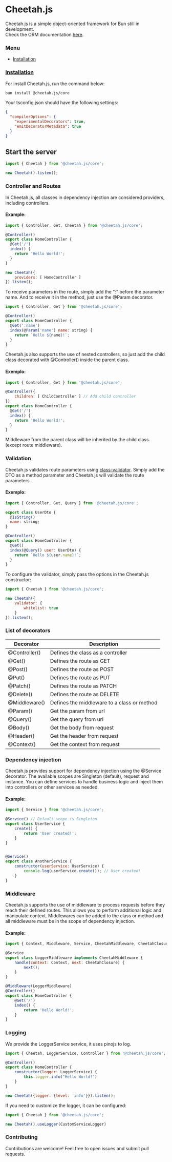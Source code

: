 # Cheetah.js
Cheetah.js is a simple object-oriented framework for Bun still in development.
<br>
Check the ORM documentation [here](https://github.com/mlusca/cheetah.js/tree/master/packages/orm).
### Menu
- [Installation](#install)

### [Installation](#install)
For install Cheetah.js, run the command below:

```bash 
bun install @cheetah.js/core
```

Your tsconfig.json should have the following settings:
```json
{
  "compilerOptions": {
    "experimentalDecorators": true,
    "emitDecoratorMetadata": true
  }
}
```

## Start the server
```javascript
import { Cheetah } from '@cheetah.js/core';

new Cheetah().listen();
```

### Controller and Routes
In Cheetah.js, all classes in dependency injection are considered providers, including controllers.
#### Example:
```javascript 
import { Controller, Get, Cheetah } from '@cheetah.js/core';

@Controller()
export class HomeController {
  @Get('/')
  index() {
    return 'Hello World!';
  }
}

new Cheetah({ 
    providers: [ HomeController ]
}).listen();
```
To receive parameters in the route, simply add the ":" before the parameter name. And to receive it in the method, just use the @Param decorator.
```javascript
import { Controller, Get } from '@cheetah.js/core';

@Controller()
export class HomeController {
  @Get(':name')
  index(@Param('name') name: string) {
    return `Hello ${name}!`;
  }
}
```

Cheetah.js also supports the use of nested controllers, so just add the child class decorated with @Controller() inside the parent class.
#### Exemplo:
```javascript
import { Controller, Get } from '@cheetah.js/core';

@Controller({
    children: [ ChildController ] // Add child controller
})
export class HomeController {
  @Get('/')
  index() {
    return 'Hello World!';
  }
}
```
Middleware from the parent class will be inherited by the child class. (except route middleware).

### Validation
Cheetah.js validates route parameters using [class-validator](https:github.comtypestackclass-validator). Simply add the DTO as a method parameter and Cheetah.js will validate the route parameters.
#### Exemplo:
```javascript
import { Controller, Get, Query } from '@cheetah.js/core';

export class UserDto {
  @IsString()
  name: string;
}

@Controller()
export class HomeController {
  @Get()
  index(@Query() user: UserDto) {
    return `Hello ${user.name}!`;
  }
}
```
To configure the validator, simply pass the options in the Cheetah.js constructor:
```javascript
import { Cheetah } from '@cheetah.js/core';

new Cheetah({ 
    validator: {
        whitelist: true
    }
}).listen();
```

### List of decorators
| Decorator | Description                                 |
| --- |---------------------------------------------|
| @Controller() | Defines the class as a controller           |
| @Get() | Defines the route as GET                    |
| @Post() | Defines the route as POST                   |
| @Put() | Defines the route as PUT                    |
| @Patch() | Defines the route as PATCH                  |
| @Delete() | Defines the route as DELETE                 |
| @Middleware() | Defines the middleware to a class or method |
| @Param() | Get the param from url                      |
| @Query() | Get the query from url                      |
| @Body() | Get the body from request                   |
| @Header() | Get the header from request                 |
| @Context() | Get the context from request               |


### Dependency injection
Cheetah.js provides support for dependency injection using the @Service decorator.
The available scopes are Singleton (default), request and instance. You can define services to handle business logic and inject them into controllers or other services as needed. </br>
#### Example:
```javascript
import { Service } from '@cheetah.js/core';

@Service() // Default scope is Singleton
export class UserService {
    create() {
        return 'User created!';
    }
}


@Service()
export class AnotherService {
    constructor(userService: UserService) {
        console.log(userService.create()); // User created!
    }
}
```
### Middleware
Cheetah.js supports the use of middleware to process requests before they reach their defined routes. This allows you to perform additional logic and manipulate context.
Middlewares can be added to the class or method and all middleware must be in the scope of dependency injection.
#### Example:
```javascript
import { Context, Middleware, Service, CheetahMiddleware, CheetahClosure } from '@cheetah.js/core';

@Service
export class LoggerMiddleware implements CheetahMiddleware {
    handle(context: Context, next: CheetahClosure) {
        next();
    }
}

@Middleware(LoggerMiddleware)
@Controller()
export class HomeController {
    @Get('/')
    index() {
        return 'Hello World!';
    }
}
```

### Logging
We provide the LoggerService service, it uses pinojs to log.
```javascript
import { Cheetah, LoggerService, Controller } from '@cheetah.js/core';

@Controller()
export class HomeController {
    constructor(logger: LoggerService) {
        this.logger.info("Hello World!")
    }
}

new Cheetah({logger: {level: 'info'}}).listen();
```
If you need to customize the logger, it can be configured:
```javascript
import { Cheetah } from '@cheetah.js/core';

new Cheetah().useLogger(CustomServiceLogger)
```

### Contributing
Contributions are welcome! Feel free to open issues and submit pull requests.